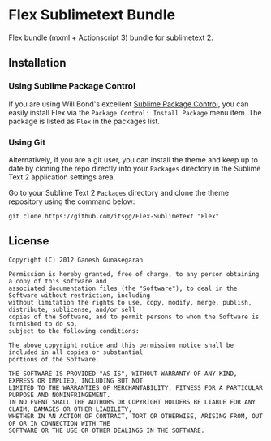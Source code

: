# Flex Sublimetext Bundle

Flex bundle (mxml + Actionscript 3) bundle for sublimetext 2.

## Installation

### Using Sublime Package Control

If you are using Will Bond's excellent [Sublime Package Control](http://wbond.net/sublime_packages/package_control),
you can easily install Flex via the `Package Control: Install Package` menu item.
The package is listed as `Flex` in the packages list.

### Using Git

Alternatively, if you are a git user, you can install the theme and keep up to date by cloning the repo directly
into your `Packages` directory in the Sublime Text 2 application settings area.

Go to your Sublime Text 2 `Packages` directory and clone the theme repository using the command below:

    git clone https://github.com/itsgg/Flex-Sublimetext "Flex"

## License

    Copyright (C) 2012 Ganesh Gunasegaran

    Permission is hereby granted, free of charge, to any person obtaining a copy of this software and
    associated documentation files (the "Software"), to deal in the Software without restriction, including
    without limitation the rights to use, copy, modify, merge, publish, distribute, sublicense, and/or sell
    copies of the Software, and to permit persons to whom the Software is furnished to do so,
    subject to the following conditions:

    The above copyright notice and this permission notice shall be included in all copies or substantial
    portions of the Software.

    THE SOFTWARE IS PROVIDED "AS IS", WITHOUT WARRANTY OF ANY KIND, EXPRESS OR IMPLIED, INCLUDING BUT NOT
    LIMITED TO THE WARRANTIES OF MERCHANTABILITY, FITNESS FOR A PARTICULAR PURPOSE AND NONINFRINGEMENT.
    IN NO EVENT SHALL THE AUTHORS OR COPYRIGHT HOLDERS BE LIABLE FOR ANY CLAIM, DAMAGES OR OTHER LIABILITY,
    WHETHER IN AN ACTION OF CONTRACT, TORT OR OTHERWISE, ARISING FROM, OUT OF OR IN CONNECTION WITH THE
    SOFTWARE OR THE USE OR OTHER DEALINGS IN THE SOFTWARE.

